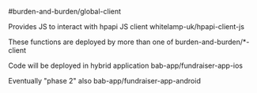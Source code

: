 #burden-and-burden/global-client

Provides JS to interact with hpapi JS client whitelamp-uk/hpapi-client-js

These functions are deployed by more than one of burden-and-burden/*-client

Code will be deployed in hybrid application bab-app/fundraiser-app-ios

Eventually "phase 2" also bab-app/fundraiser-app-android

